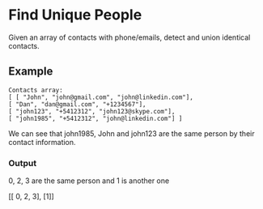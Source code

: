 # Find Unique People

Given an array of contacts with phone/emails, detect and union identical contacts.

## Example

```
Contacts array:
[ [ "John", "john@gmail.com", "john@linkedin.com"],
[ "Dan", "dan@gmail.com", "+1234567"],
[ "john123", "+5412312", "john123@skype.com"],
[ "john1985", "+5412312", "john@linkedin.com"] ]
```

We can see that john1985, John and john123 are the same person by their contact information.

### Output

0, 2, 3 are the same person and 1 is another one

[[ 0, 2, 3], [1]]
